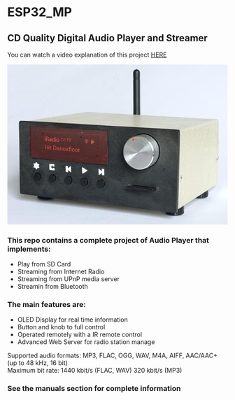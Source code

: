 # ESP32_MP
## CD Quality Digital Audio Player and Streamer

You can watch a video explanation of this project [HERE](https://pages.github.com/)

![ESP32-MP_front](image/ESP32_MP_front0.jpg)

### This repo contains a complete project of Audio Player that implements:

*  Play from SD Card
*  Streaming from Internet Radio
*  Streaming from UPnP media server
*  Streamin from Bluetooth

### The main features are:

*  OLED Display for real time information
*  Button and knob to full control
*  Operated remotely with a IR remote control
*  Advanced Web Server for radio station manage


Supported audio formats: 	MP3, FLAC, OGG, WAV, M4A, AIFF, AAC/AAC+ (up to 48 kHz, 16 bit)  
Maximum bit rate: 	1440 kbit/s (FLAC, WAV) 320 kbit/s (MP3)

### See the manuals section for complete information
